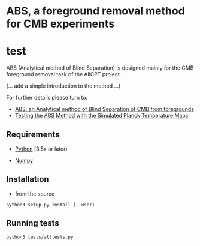 # ABS, a foreground removal method for CMB experiments
# test
ABS (Analytical method of Blind Separation) is designed mainly for the CMB foreground removal
task of the AliCPT project.

(... add a simple introduction to the method ...)

For further details please turn to:

- [ABS: an Analytical method of Blind Separation of CMB from foregrounds](https://academic.oup.com/mnras/article/484/2/1616/5289912)
- [Testing the ABS Method with the Simulated Planck Temperature Maps](https://iopscience.iop.org/article/10.3847/1538-4365/aaef7a)

## Requirements

* [Python](http://www.python.org) (3.5x or later)

* [Numpy](http://numpy.scipy.org/)


## Installation

- from the source

``` python3 setup.py install [--user] ```

## Running tests

``` python3 tests/alltests.py ```
